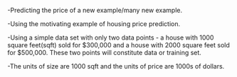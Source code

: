 -Predicting the price of a new example/many new example.

-Using the motivating example of housing price prediction.

-Using a simple data set with only two data points - a house with 1000 square feet(sqft) sold for $300,000 and a house with 2000 square feet sold for $500,000. These two points will constitute data or training set.

-The units of size are 1000 sqft and the units of price are 1000s of dollars.
